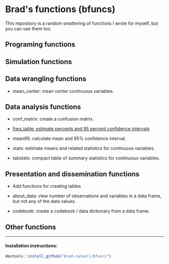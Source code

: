 <!-- README.md is generated from README.Rmd. Please edit that file -->
Brad's functions (bfuncs)
=========================

This repository is a random smattering of functions I wrote for myself, but you can use them too.

<!-- Need to make help vignettes and link to them below -->
Programing functions
--------------------

Simulation functions
--------------------

Data wrangling functions
------------------------

-   mean\_center: mean center continuous variables.

Data analysis functions
-----------------------

-   conf\_matrix: create a confusion matrix.

-   [freq\_table: estimate percents and 95 percent confidence intervals](https://rawgit.com/brad-cannell/bfuncs/master/inst/doc/Frequency_Tables.html)

-   mean95: calculate mean and 95% confidence interval.

-   stats: estimate means and related statistics for continuous variables.

-   tabstats: compact table of summary statistics for continuous variables.

Presentation and dissemination functions
----------------------------------------

-   Add functions for creating tables

-   about\_data: view number of observations and variables in a data frame, but not any of the data values.

-   codebook: create a codebook / data dictionary from a data frame.

Other functions
---------------

------------------------------------------------------------------------

#### Installation instructions:

``` r
devtools::install_github("brad-cannell/bfuncs")
```
